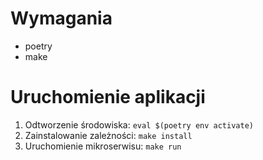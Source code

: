 # Wymagania

- poetry
- make

# Uruchomienie aplikacji

1. Odtworzenie środowiska: `eval $(poetry env activate)`
2. Zainstalowanie zależności: `make install`
3. Uruchomienie mikroserwisu: `make run`
